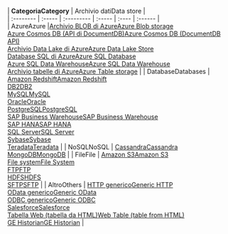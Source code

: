 | <span data-ttu-id="bfc35-101">**Categoria**</span><span class="sxs-lookup"><span data-stu-id="bfc35-101">**Category**</span></span> | <span data-ttu-id="bfc35-102">Archivio dati</span><span class="sxs-lookup"><span data-stu-id="bfc35-102">Data store</span></span> |  
| :-------- | :----- | :--------- | :----- | :---- | :------ |  
| <span data-ttu-id="bfc35-103">Azure</span><span class="sxs-lookup"><span data-stu-id="bfc35-103">Azure</span></span> |[<span data-ttu-id="bfc35-104">Archivio BLOB di Azure</span><span class="sxs-lookup"><span data-stu-id="bfc35-104">Azure Blob storage</span></span>](../articles/data-factory/data-factory-azure-blob-connector.md)<br/>[<span data-ttu-id="bfc35-105">Azure Cosmos DB (API di DocumentDB)</span><span class="sxs-lookup"><span data-stu-id="bfc35-105">Azure Cosmos DB (DocumentDB API)</span></span>](../articles/data-factory/data-factory-azure-documentdb-connector.md)<br/>[<span data-ttu-id="bfc35-106">Archivio Data Lake di Azure</span><span class="sxs-lookup"><span data-stu-id="bfc35-106">Azure Data Lake Store</span></span>](../articles/data-factory/data-factory-azure-datalake-connector.md)<br/>[<span data-ttu-id="bfc35-107">Database SQL di Azure</span><span class="sxs-lookup"><span data-stu-id="bfc35-107">Azure SQL Database</span></span>](../articles/data-factory/data-factory-azure-sql-connector.md)<br/>[<span data-ttu-id="bfc35-108">Azure SQL Data Warehouse</span><span class="sxs-lookup"><span data-stu-id="bfc35-108">Azure SQL Data Warehouse</span></span>](../articles/data-factory/data-factory-azure-sql-data-warehouse-connector.md)<br/>[<span data-ttu-id="bfc35-109">Archivio tabelle di Azure</span><span class="sxs-lookup"><span data-stu-id="bfc35-109">Azure Table storage</span></span>](../articles/data-factory/data-factory-azure-table-connector.md) | 
| <span data-ttu-id="bfc35-110">Database</span><span class="sxs-lookup"><span data-stu-id="bfc35-110">Databases</span></span> | [<span data-ttu-id="bfc35-111">Amazon Redshift</span><span class="sxs-lookup"><span data-stu-id="bfc35-111">Amazon Redshift</span></span>](../articles/data-factory/data-factory-amazon-redshift-connector.md)<br/>[<span data-ttu-id="bfc35-112">DB2</span><span class="sxs-lookup"><span data-stu-id="bfc35-112">DB2</span></span>](../articles/data-factory/data-factory-onprem-db2-connector.md)<br/>[<span data-ttu-id="bfc35-113">MySQL</span><span class="sxs-lookup"><span data-stu-id="bfc35-113">MySQL</span></span>](../articles/data-factory/data-factory-onprem-mysql-connector.md)<br/>[<span data-ttu-id="bfc35-114">Oracle</span><span class="sxs-lookup"><span data-stu-id="bfc35-114">Oracle</span></span>](../articles/data-factory/data-factory-onprem-oracle-connector.md)<br/>[<span data-ttu-id="bfc35-115">PostgreSQL</span><span class="sxs-lookup"><span data-stu-id="bfc35-115">PostgreSQL</span></span>](../articles/data-factory/data-factory-onprem-postgresql-connector.md)<br/>[<span data-ttu-id="bfc35-116">SAP Business Warehouse</span><span class="sxs-lookup"><span data-stu-id="bfc35-116">SAP Business Warehouse</span></span>](../articles/data-factory/data-factory-sap-business-warehouse-connector.md)<br/>[<span data-ttu-id="bfc35-117">SAP HANA</span><span class="sxs-lookup"><span data-stu-id="bfc35-117">SAP HANA</span></span>](../articles/data-factory/data-factory-sap-hana-connector.md)<br/>[<span data-ttu-id="bfc35-118">SQL Server</span><span class="sxs-lookup"><span data-stu-id="bfc35-118">SQL Server</span></span>](../articles/data-factory/data-factory-sqlserver-connector.md)<br/>[<span data-ttu-id="bfc35-119">Sybase</span><span class="sxs-lookup"><span data-stu-id="bfc35-119">Sybase</span></span>](../articles/data-factory/data-factory-onprem-sybase-connector.md)<br/>[<span data-ttu-id="bfc35-120">Teradata</span><span class="sxs-lookup"><span data-stu-id="bfc35-120">Teradata</span></span>](../articles/data-factory/data-factory-onprem-teradata-connector.md) |
| <span data-ttu-id="bfc35-121">NoSQL</span><span class="sxs-lookup"><span data-stu-id="bfc35-121">NoSQL</span></span> | [<span data-ttu-id="bfc35-122">Cassandra</span><span class="sxs-lookup"><span data-stu-id="bfc35-122">Cassandra</span></span>](../articles/data-factory/data-factory-onprem-cassandra-connector.md)<br/>[<span data-ttu-id="bfc35-123">MongoDB</span><span class="sxs-lookup"><span data-stu-id="bfc35-123">MongoDB</span></span>](../articles/data-factory/data-factory-on-premises-mongodb-connector.md) | 
| <span data-ttu-id="bfc35-124">File</span><span class="sxs-lookup"><span data-stu-id="bfc35-124">File</span></span> | [<span data-ttu-id="bfc35-125">Amazon S3</span><span class="sxs-lookup"><span data-stu-id="bfc35-125">Amazon S3</span></span>](../articles/data-factory/data-factory-amazon-simple-storage-service-connector.md)<br/>[<span data-ttu-id="bfc35-126">File system</span><span class="sxs-lookup"><span data-stu-id="bfc35-126">File System</span></span>](../articles/data-factory/data-factory-onprem-file-system-connector.md)<br/>[<span data-ttu-id="bfc35-127">FTP</span><span class="sxs-lookup"><span data-stu-id="bfc35-127">FTP</span></span>](../articles/data-factory/data-factory-ftp-connector.md)<br/>[<span data-ttu-id="bfc35-128">HDFS</span><span class="sxs-lookup"><span data-stu-id="bfc35-128">HDFS</span></span>](../articles/data-factory/data-factory-hdfs-connector.md)<br/>[<span data-ttu-id="bfc35-129">SFTP</span><span class="sxs-lookup"><span data-stu-id="bfc35-129">SFTP</span></span>](../articles/data-factory/data-factory-sftp-connector.md) |
| <span data-ttu-id="bfc35-130">Altro</span><span class="sxs-lookup"><span data-stu-id="bfc35-130">Others</span></span> | [<span data-ttu-id="bfc35-131">HTTP generico</span><span class="sxs-lookup"><span data-stu-id="bfc35-131">Generic HTTP</span></span>](../articles/data-factory/data-factory-http-connector.md)<br/>[<span data-ttu-id="bfc35-132">OData generico</span><span class="sxs-lookup"><span data-stu-id="bfc35-132">Generic OData</span></span>](../articles/data-factory/data-factory-odata-connector.md)<br/>[<span data-ttu-id="bfc35-133">ODBC generico</span><span class="sxs-lookup"><span data-stu-id="bfc35-133">Generic ODBC</span></span>](../articles/data-factory/data-factory-odbc-connector.md)<br/>[<span data-ttu-id="bfc35-134">Salesforce</span><span class="sxs-lookup"><span data-stu-id="bfc35-134">Salesforce</span></span>](../articles/data-factory/data-factory-salesforce-connector.md)<br/>[<span data-ttu-id="bfc35-135">Tabella Web (tabella da HTML)</span><span class="sxs-lookup"><span data-stu-id="bfc35-135">Web Table (table from HTML)</span></span>](../articles/data-factory/data-factory-web-table-connector.md)<br/>[<span data-ttu-id="bfc35-136">GE Historian</span><span class="sxs-lookup"><span data-stu-id="bfc35-136">GE Historian</span></span>](../articles/data-factory/data-factory-odbc-connector.md#ge-historian-store) |
